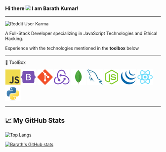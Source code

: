 ### Hi there <img src="https://raw.githubusercontent.com/MartinHeinz/MartinHeinz/master/wave.gif" width="30px"> I am Barath Kumar!

---

![Reddit User Karma](https://img.shields.io/reddit/user-karma/combined/Inevitable-Ad4240?label=Reddit%20Profile&style=social)

A Full-Stack Developer specializing in JavaScript Technologies and Ethical Hacking. 

Experience with the technologies mentioned in the **toolbox** below

---

🧰 ToolBox

<img src="https://raw.githubusercontent.com/devicons/devicon/master/icons/javascript/javascript-original.svg" alt="javascript Logo" width="50" height="50"/><img src="https://raw.githubusercontent.com/devicons/devicon/master/icons/bootstrap/bootstrap-plain.svg" alt="bootstrap Logo" width="50" height="50"/>
<img src="https://raw.githubusercontent.com/devicons/devicon/master/icons/git/git-original.svg" alt="git Logo" width="50" height="50"/>
<img src="https://raw.githubusercontent.com/devicons/devicon/master/icons/redux/redux-original.svg" alt="redux Logo" width="50" height="50"/>
<img src="https://raw.githubusercontent.com/devicons/devicon/master/icons/mongodb/mongodb-original.svg" alt="mongodb Logo" width="50" height="50"/>
<img src="https://raw.githubusercontent.com/devicons/devicon/master/icons/mysql/mysql-original.svg" alt="mysql Logo" width="50" height="50"/>
<img src="https://raw.githubusercontent.com/devicons/devicon/master/icons/nodejs/nodejs-original.svg" alt="nodejs Logo" width="50" height="50"/>
<img src="https://raw.githubusercontent.com/devicons/devicon/master/icons/jquery/jquery-original.svg" alt="jquery Logo" width="50" height="50"/>
<img src="https://raw.githubusercontent.com/devicons/devicon/master/icons/react/react-original.svg" alt="react Logo" width="50" height="50"/>
<img src="https://raw.githubusercontent.com/devicons/devicon/master/icons/python/python-original.svg" alt="python Logo" width="50" height="50"/>



---


## &#x1f4c8; My GitHub Stats

[![Top Langs](https://github-readme-stats.vercel.app/api/top-langs/?username=barathkumar87&hide=java,html,css&theme=radical)](https://github.com/anuraghazra/github-readme-stats)

[![Barath's GitHub stats](https://github-readme-stats.vercel.app/api?username=barathkumar87&theme=radical)](https://github.com/anuraghazra/github-readme-stats)




<!--
**barathkumar87/barathkumar87** is a ✨ _special_ ✨ repository because its `README.md` (this file) appears on your GitHub profile.

Here are some ideas to get you started:

- 🔭 I’m currently working on ...
- 🌱 I’m currently learning ...
- 👯 I’m looking to collaborate on ...
- 🤔 I’m looking for help with ...
- 💬 Ask me about ...
- 📫 How to reach me: ...
- 😄 Pronouns: ...
- ⚡ Fun fact: ...
-->

